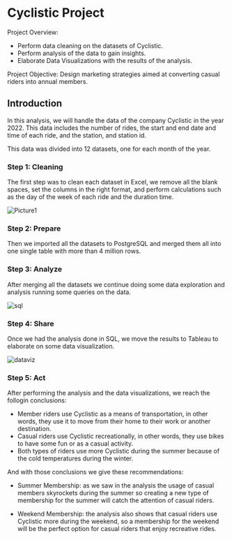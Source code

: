 # Cyclistic Project

Project Overview: 
 * Perform data cleaning on the datasets of Cyclistic.
 * Perform analysis of the data to gain insights. 
 * Elaborate Data Visualizations with the results of the analysis.

Project Objective: Design marketing strategies aimed at converting casual riders into annual members.

## Introduction
In this analysis, we will handle the data of the company Cyclistic in the year 2022. This data includes the number of rides, the start and end date and time of each ride, and the station, and station id.

This data was divided into 12 datasets, one for each month of the year.

### Step 1: Cleaning
The first step was to clean each dataset in Excel, we remove all the blank spaces, set the columns in the right format, and perform calculations such as the day of the week of each ride and the duration time.

![Picture1](https://user-images.githubusercontent.com/113483652/216459467-2f7bd6d0-6c74-4671-a20c-e63fb3f1ad08.png)

### Step 2: Prepare
Then we imported all the datasets to PostgreSQL and merged them all into one single table with more than 4 million rows.

### Step 3: Analyze
After merging all the datasets we continue doing some data exploration and analysis running some queries on the data.

![sql](https://user-images.githubusercontent.com/113483652/216460267-b853c8ee-d731-4bb0-8225-ba7cc7400f87.png)

### Step 4: Share
Once we had the analysis done in SQL, we move the results to Tableau to elaborate on some data visualization.

![dataviz](https://user-images.githubusercontent.com/113483652/216460742-6be288da-fe68-45c5-850a-3fcf731372af.png)

### Step 5: Act
After performing the analysis and the data visualizations, we reach the follogin conclusions: 

 - Member riders use Cyclistic as a means of transportation, in other words, they use it to move from their home to their work or another destination. 
 - Casual riders use Cyclistic recreationally, in other words, they use bikes to have some fun or as a casual activity.
 - Both types of riders use more Cyclistic during the summer because of the cold temperatures during the winter.
 
 And with those conclusions we give these recommendations:
 
 - Summer Membership: as we saw in the analysis the usage of casual members skyrockets during the summer so creating a new type of membership for the summer will catch
 the attention of casual riders.
 
 - Weekend Membership: the analysis also shows that casual riders use Cyclistic more during the weekend, so a membership for the weekend will be the perfect option for casual riders that enjoy recreative rides. 
